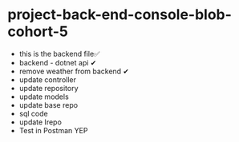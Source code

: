 # project-back-end-console-blob-cohort-5


- this is the backend file✅
- backend - dotnet api ✔
- remove weather from backend ✔
- update controller 
- update repository 
- update models 
- update base repo 
- sql code 
- update Irepo
- Test in Postman YEP